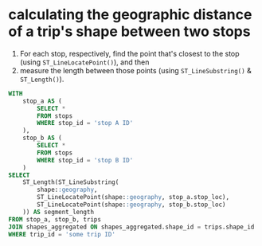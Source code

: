 # calculating the geographic distance of a trip's shape between two stops

1. For each stop, respectively, find the point that's closest to the stop (using `ST_LineLocatePoint()`), and then
2. measure the length between those points (using `ST_LineSubstring()` & `ST_Length()`).

```sql
WITH
	stop_a AS (
		SELECT *
		FROM stops
		WHERE stop_id = 'stop A ID'
	),
	stop_b AS (
		SELECT *
		FROM stops
		WHERE stop_id = 'stop B ID'
	)
SELECT
	ST_Length(ST_LineSubstring(
		shape::geography,
		ST_LineLocatePoint(shape::geography, stop_a.stop_loc),
		ST_LineLocatePoint(shape::geography, stop_b.stop_loc)
	)) AS segment_length
FROM stop_a, stop_b, trips
JOIN shapes_aggregated ON shapes_aggregated.shape_id = trips.shape_id
WHERE trip_id = 'some trip ID'
```
